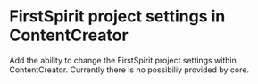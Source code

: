 # FirstSpirit project settings in ContentCreator

Add the ability to change the FirstSpirit project settings within ContentCreator. Currently there is no possibiliy provided by core.
